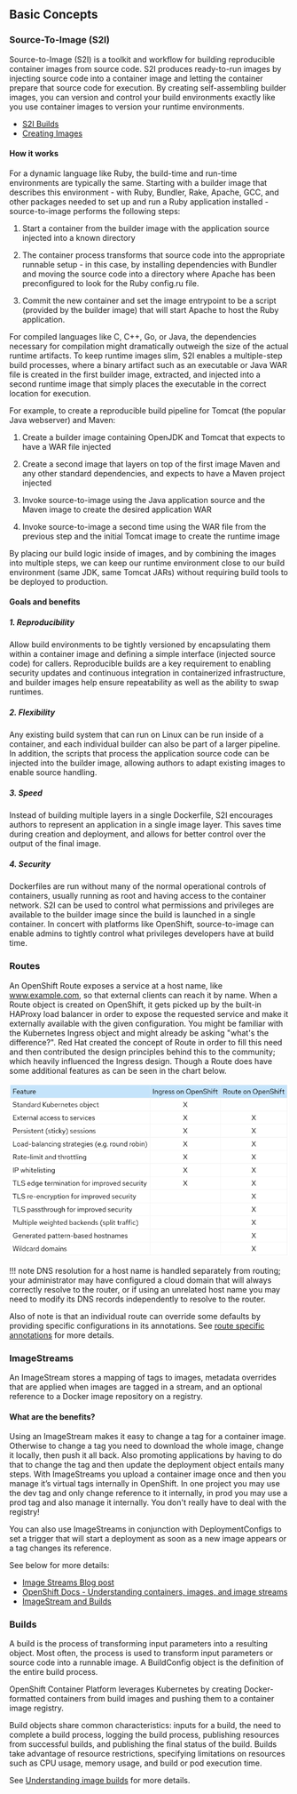 ## Basic Concepts

### Source-To-Image (S2I)

Source-to-Image (S2I) is a toolkit and workflow for building reproducible container images from source code. S2I produces ready-to-run images by injecting source code into a container image and letting the container prepare that source code for execution. By creating self-assembling builder images, you can version and control your build environments exactly like you use container images to version your runtime environments.

  * [S2I Builds](https://github.com/openshift/source-to-image)
  * [Creating Images](https://docs.openshift.com/container-platform/latest/openshift_images/create-images.html)

#### How it works

For a dynamic language like Ruby, the build-time and run-time environments are typically the same. Starting with a builder image that describes this environment - with Ruby, Bundler, Rake, Apache, GCC, and other packages needed to set up and run a Ruby application installed - source-to-image performs the following steps:

1. Start a container from the builder image with the application source injected into a known directory

1. The container process transforms that source code into the appropriate runnable setup - in this case, by installing dependencies with Bundler and moving the source code into a directory where Apache has been preconfigured to look for the Ruby config.ru file.

1. Commit the new container and set the image entrypoint to be a script (provided by the builder image) that will start Apache to host the Ruby application.

For compiled languages like C, C++, Go, or Java, the dependencies necessary for compilation might dramatically outweigh the size of the actual runtime artifacts. To keep runtime images slim, S2I enables a multiple-step build processes, where a binary artifact such as an executable or Java WAR file is created in the first builder image, extracted, and injected into a second runtime image that simply places the executable in the correct location for execution.

For example, to create a reproducible build pipeline for Tomcat (the popular Java webserver) and Maven:

1. Create a builder image containing OpenJDK and Tomcat that expects to have a WAR file injected

1. Create a second image that layers on top of the first image Maven and any other standard dependencies, and expects to have a Maven project injected

1. Invoke source-to-image using the Java application source and the Maven image to create the desired application WAR
1. Invoke source-to-image a second time using the WAR file from the previous step and the initial Tomcat image to create the runtime image

By placing our build logic inside of images, and by combining the images into multiple steps, we can keep our runtime environment close to our build environment (same JDK, same Tomcat JARs) without requiring build tools to be deployed to production.


#### Goals and benefits

##### 1. Reproducibility
Allow build environments to be tightly versioned by encapsulating them within a container image and defining a simple interface (injected source code) for callers. Reproducible builds are a key requirement to enabling security updates and continuous integration in containerized infrastructure, and builder images help ensure repeatability as well as the ability to swap runtimes.

##### 2. Flexibility
Any existing build system that can run on Linux can be run inside of a container, and each individual builder can also be part of a larger pipeline. In addition, the scripts that process the application source code can be injected into the builder image, allowing authors to adapt existing images to enable source handling.

##### 3. Speed
Instead of building multiple layers in a single Dockerfile, S2I encourages authors to represent an application in a single image layer. This saves time during creation and deployment, and allows for better control over the output of the final image.

##### 4. Security
Dockerfiles are run without many of the normal operational controls of containers, usually running as root and having access to the container network. S2I can be used to control what permissions and privileges are available to the builder image since the build is launched in a single container. In concert with platforms like OpenShift, source-to-image can enable admins to tightly control what privileges developers have at build time.


### Routes
An OpenShift Route exposes a service at a host name, like www.example.com, so that external clients can reach it by name. When a Route object is created on OpenShift, it gets picked up by the built-in HAProxy load balancer in order to expose the requested service and make it externally available with the given configuration. You might be familiar with the Kubernetes Ingress object and might already be asking "what's the difference?". Red Hat created the concept of Route in order to fill this need and then contributed the design principles behind this to the community; which heavily influenced the Ingress design.  Though a Route does have some additional features as can be seen in the chart below.

![routes vs ingress](images/2-routes_vs_ingress.png)

!!! note
    DNS resolution for a host name is handled separately from routing; your administrator may have configured a cloud domain that will always correctly resolve to the router, or if using an unrelated host name you may need to modify its DNS records independently to resolve to the router.

Also of note is that an individual route can override some defaults by providing specific configurations in its annotations.  See [route specific annotations](https://docs.openshift.com/container-platform/latest/networking/routes/route-configuration.html#nw-route-specific-annotations_route-configuration) for more details.

### ImageStreams
An ImageStream stores a mapping of tags to images, metadata overrides that are applied when images are tagged in a stream, and an optional reference to a Docker image repository on a registry.


#### What are the benefits?
Using an ImageStream makes it easy to change a tag for a container image.  Otherwise to change a tag you need to download the whole image, change it locally, then push it all back. Also promoting applications by having to do that to change the tag and then update the deployment object entails many steps.  With ImageStreams you upload a container image once and then you manage it’s virtual tags internally in OpenShift.  In one project you may use the dev tag and only change reference to it internally, in prod you may use a prod tag and also manage it internally. You don't really have to deal with the registry!

You can also use ImageStreams in conjunction with DeploymentConfigs to set a trigger that will start a deployment as soon as a new image appears or a tag changes its reference.

See below for more details:

* [Image Streams Blog post](https://blog.openshift.com/image-streams-faq/)
* [OpenShift Docs - Understanding containers, images, and image streams](https://docs.openshift.com/container-platform/latest/openshift_images/images-understand.html)
* [ImageStream and Builds](https://cloudowski.com/articles/why-managing-container-images-on-openshift-is-better-than-on-kubernetes/)


### Builds
A build is the process of transforming input parameters into a resulting object. Most often, the process is used to transform input parameters or source code into a runnable image. A BuildConfig object is the definition of the entire build process.

OpenShift Container Platform leverages Kubernetes by creating Docker-formatted containers from build images and pushing them to a container image registry.

Build objects share common characteristics: inputs for a build, the need to complete a build process, logging the build process, publishing resources from successful builds, and publishing the final status of the build. Builds take advantage of resource restrictions, specifying limitations on resources such as CPU usage, memory usage, and build or pod execution time.

See [Understanding image builds](https://docs.openshift.com/container-platform/latest/cicd/builds/understanding-image-builds.html) for more details.
